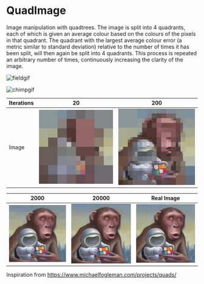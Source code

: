 # QuadImage
Image manipulation with quadtrees. The image is split into 4 quadrants, each of which is given an average colour based on the colours of the pixels in that quadrant. The quadrant with the largest average colour error (a metric similar to standard deviation) relative to the number of times it has been split, will then again be split into 4 quadrants. This process is repeated an arbitrary number of times, continuously increasing the clarity of the image.

![fieldgif](gifs/field.gif)

![chimpgif](gifs/chimp.gif) 

| Iterations | 20              | 200                 
| ---        | ---    | ---     
| Image      | ![chimp20](quadimages/20chimp.png) | ![chimp200](quadimages/200chimp.png) 



| 2000          | 20000         | Real Image
| ---        | ---    | ---     
| ![chimp2000](quadimages/2000chimp.png) | ![chimp20000](quadimages/20000chimp.png) | ![chimp](images/chimp.png)

Inspiration from https://www.michaelfogleman.com/projects/quads/
